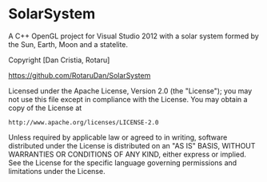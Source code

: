 # SolarSystem
A C++ OpenGL project for Visual Studio 2012 with a solar system formed by the Sun, Earth, Moon and a statelite.
 
Copyright [Dan Cristia, Rotaru]

https://github.com/RotaruDan/SolarSystem

Licensed under the Apache License, Version 2.0 (the "License");
you may not use this file except in compliance with the License.
You may obtain a copy of the License at

    http://www.apache.org/licenses/LICENSE-2.0

Unless required by applicable law or agreed to in writing, software
distributed under the License is distributed on an "AS IS" BASIS,
WITHOUT WARRANTIES OR CONDITIONS OF ANY KIND, either express or implied.
See the License for the specific language governing permissions and
limitations under the License.
